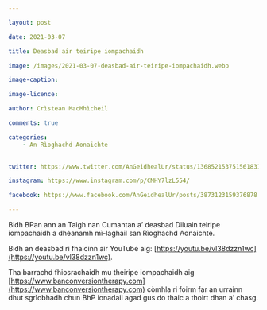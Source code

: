 ```yaml
---

layout: post

date: 2021-03-07

title: Deasbad air teiripe iompachaidh

image: /images/2021-03-07-deasbad-air-teiripe-iompachaidh.webp

image-caption:

image-licence:

author: Crìstean MacMhìcheil

comments: true

categories:
    - An Rìoghachd Aonaichte
    

twitter: https://www.twitter.com/AnGeidhealUr/status/1368521537515618317

instagram: https://www.instagram.com/p/CMHY7lzL554/

facebook: https://www.facebook.com/AnGeidhealUr/posts/3873123159376878

---
```


Bidh BPan ann an Taigh nan Cumantan a’ deasbad Diluain teiripe iompachaidh a dhèanamh mì-laghail san Rìoghachd Aonaichte.

Bidh an deasbad ri fhaicinn air YouTube aig: [https://youtu.be/vl38dzzn1wc](https://youtu.be/vl38dzzn1wc).

Tha barrachd fhiosrachaidh mu theiripe iompachaidh aig [https://www.banconversiontherapy.com](https://www.banconversiontherapy.com) còmhla ri foirm far an urrainn dhut sgrìobhadh chun BhP ionadail agad gus do thaic a thoirt dhan a’ chasg.

<!--more-->
